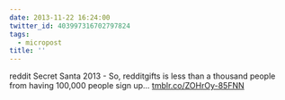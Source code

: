 ```yaml
---
date: 2013-11-22 16:24:00
twitter_id: 403997316702797824
tags:
  - micropost
title: ''
---
```


reddit Secret Santa 2013 - So, redditgifts is less than a thousand people from having 100,000 people sign up... [tmblr.co/ZOHrOy-85FNN](http://tmblr.co/ZOHrOy-85FNN)
